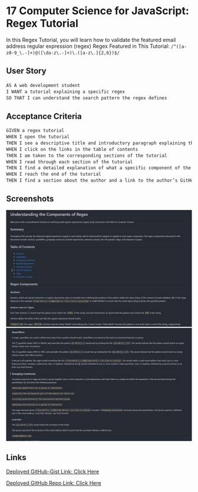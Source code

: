 # 17 Computer Science for JavaScript: Regex Tutorial

In this Regex Tutorial, you will learn how to validate the featured email address regular expression (regex) Regex Featured in This Tutorial: `/^([a-z0-9_\.-]+)@([\da-z\.-]+)\.([a-z\.]{2,6})$/`

## User Story

```md
AS A web development student
I WANT a tutorial explaining a specific regex
SO THAT I can understand the search pattern the regex defines
```

## Acceptance Criteria

```md
GIVEN a regex tutorial
WHEN I open the tutorial
THEN I see a descriptive title and introductory paragraph explaining the purpose of the tutorial, a summary describing the regex featured in the tutorial, a table of contents linking to different sections that break down each component of the regex and explain what it does, and a section about the author with a link to the author’s GitHub profile
WHEN I click on the links in the table of contents
THEN I am taken to the corresponding sections of the tutorial
WHEN I read through each section of the tutorial
THEN I find a detailed explanation of what a specific component of the regex does
WHEN I reach the end of the tutorial
THEN I find a section about the author and a link to the author’s GitHub profile
```

## Screenshots

![regexinto](/images/regexintro.png)
![regexmid](/images/regexmid.png)

## Links

[Deployed GitHub-Gist Link: Click Here](https://gist.github.com/Leonn24/573032ef7b89bc003c4d0c81b6dc031f)

[Deployed GitHub Repo Link: Click Here](https://github.com/Leonn24/regexguide)